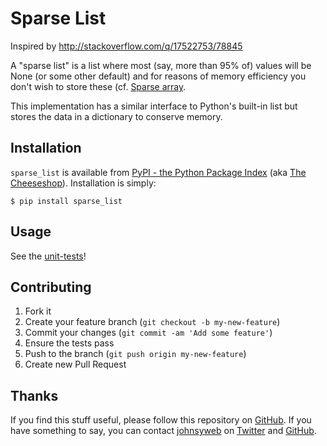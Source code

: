 # Sparse List

Inspired by http://stackoverflow.com/q/17522753/78845

A "sparse list" is a list where most (say, more than 95% of) values will be None
(or some other default)  and for reasons of memory efficiency you don't wish to
store these (cf. [Sparse array](http://en.wikipedia.org/wiki/Sparse_array).

This implementation has a similar interface to Python's built-in list but
stores the data in a dictionary to conserve memory.


## Installation

`sparse_list` is available from [PyPI - the Python Package
Index](https://pypi.python.org/pypi) (aka [The
Cheeseshop](https://pypi.python.org/pypi)). Installation is simply:

    $ pip install sparse_list

## Usage

See the [unit-tests](https://github.com/johnsyweb/python_sparse_list/blob/master/sparse_list/t_sparse_list.py)!

## Contributing

1. Fork it
1. Create your feature branch (`git checkout -b my-new-feature`)
1. Commit your changes (`git commit -am 'Add some feature'`)
1. Ensure the tests pass
1. Push to the branch (`git push origin my-new-feature`)
1. Create new Pull Request

## Thanks

If you find this stuff useful, please follow this repository on
[GitHub](https://github.com/johnsyweb/python_sparse_list). If you have something to say,
you can contact [johnsyweb](http://johnsy.com/about/) on
[Twitter](http://twitter.com/johnsyweb/) and
[GitHub](https://github.com/johnsyweb/).
